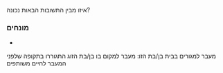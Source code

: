 איזו מבין התשובות הבאות נכונה?

### מונחים
*
מעבר למגורים בבית בן/בת הזו: מעבר למקום בו בן/בת הזוג התגוררו בתקופה שלפני המעבר לחיים משותפים